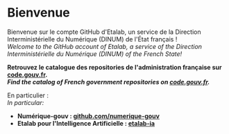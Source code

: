 # Bienvenue 

Bienvenue sur le compte GitHub d'Etalab, un service de la Direction Interministérielle du Numérique (DINUM) de l'État français !  
*Welcome to the GitHub account of Etalab, a service of the Direction Interministérielle du Numérique (DINUM) of the French State!*

__Retrouvez le catalogue des repositories de l'administration française sur [code.gouv.fr](https://code.gouv.fr/public/#/groups).__  
__*Find the catalog of French government repositories on [code.gouv.fr](https://code.gouv.fr/public/#/groups).*__

En particulier :  
*In particular:*

- __Numérique-gouv : [github.com/numerique-gouv](https://github.com/numerique-gouv)__
- __Etalab pour l'Intelligence Artificielle : [etalab-ia](https://github.com/etalab-ia)__
